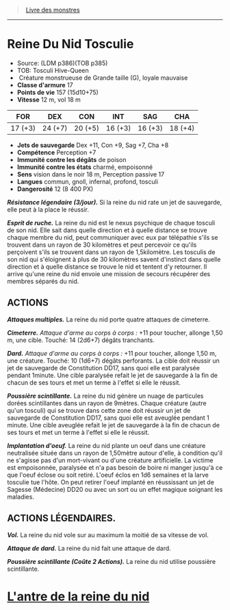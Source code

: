 ﻿> [Livre des monstres](tome_of_beasts_old.md)

---

# Reine Du Nid Tosculie

- Source: (LDM p386)(TOB p385)
- TOB: Tosculi Hive-Queen
-  Créature monstrueuse de Grande taille (G), loyale mauvaise
- **Classe d'armure** 17
- **Points de vie** 157 (15d10+75)
- **Vitesse** 12 m, vol 18 m

|FOR|DEX|CON|INT|SAG|CHA|
|---|---|---|---|---|---|
|17 (+3)|24 (+7)|20 (+5)|16 (+3)|16 (+3)|18 (+4)|

- **Jets de sauvegarde** Dex +11, Con +9, Sag +7, Cha +8
- **Compétence** Perception +7
- **Immunité contre les dégâts** de poison
- **Immunité contre les états** charmé, empoisonné
- **Sens** vision dans le noir 18 m, Perception passive 17
- **Langues** commun, gnoll, infernal, profond, tosculi
- **Dangerosité** 12 (8 400 PX)

**_Résistance légendaire (3/jour)._** Si la reine du nid rate un jet de sauvegarde, elle peut à la place le réussir.

**_Esprit de ruche._** La reine du nid est le nexus psychique de chaque tosculi de son nid. Elle sait dans quelle direction et à quelle distance se trouve chaque membre du nid, peut communiquer avec eux par télépathie s'ils se trouvent dans un rayon de 30 kilomètres et peut percevoir ce qu'ils perçoivent s'ils se trouvent dans un rayon de 1,5kilomètre. Les tosculis de son nid qui s'éloignent à plus de 30 kilomètres savent d'instinct dans quelle direction et à quelle distance se trouve le nid et tentent d'y retourner. Il arrive qu'une reine du nid envoie une mission de secours récupérer des membres séparés du nid.

## ACTIONS

**_Attaques multiples._** La reine du nid porte quatre attaques de cimeterre.

**_Cimeterre._** _Attaque d'arme au corps à corps :_ +11 pour toucher, allonge 1,50 m, une cible. Touché: 14 (2d6+7) dégâts tranchants.

**_Dard._** _Attaque d'arme au corps à corps :_ +11 pour toucher, allonge 1,50 m, une créature. Touché: 10 (1d6+7) dégâts perforants. La cible doit réussir un jet de sauvegarde de Constitution DD17, sans quoi elle est paralysée pendant 1minute. Une cible paralysée refait le jet de sauvegarde à la fin de chacun de ses tours et met un terme à l'effet si elle le réussit.

**_Poussière scintillante._** La reine du nid génère un nuage de particules dorées scintillantes dans un rayon de 9mètres. Chaque créature (autre qu'un tosculi) qui se trouve dans cette zone doit réussir un jet de sauvegarde de Constitution DD17, sans quoi elle est aveuglée pendant 1 minute. Une cible aveuglée refait le jet de sauvegarde à la fin de chacun de ses tours et met un terme à l'effet si elle le réussit.

**_Implantation d'oeuf._** La reine du nid plante un oeuf dans une créature neutralisée située dans un rayon de 1,50mètre autour d'elle, à condition qu'il ne s'agisse pas d'un mort-vivant ou d'une créature artificielle. La victime est empoisonnée, paralysée et n'a pas besoin de boire ni manger jusqu'à ce que l'oeuf éclose ou soit retiré. L'oeuf éclos en 1d6 semaines et la larve tosculie tue l'hôte. On peut retirer l'oeuf implanté en réussissant un jet de Sagesse (Médecine) DD20 ou avec un sort ou un effet magique soignant les maladies.

## ACTIONS LÉGENDAIRES.

**_Vol._** La reine du nid vole sur au maximum la moitié de sa vitesse de vol.

**_Attaque de dard._** La reine du nid fait une attaque de dard.

**_Poussière scintillante (Coûte 2 Actions)._** La reine du nid utilise poussière scintillante.

# [L'antre de la reine du nid](tome_of_beasts_lantre_de_la_reine_du_nid.md)

